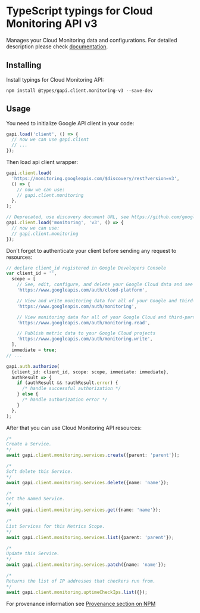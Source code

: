 # TypeScript typings for Cloud Monitoring API v3

Manages your Cloud Monitoring data and configurations.
For detailed description please check [documentation](https://cloud.google.com/monitoring/api/).

## Installing

Install typings for Cloud Monitoring API:

```
npm install @types/gapi.client.monitoring-v3 --save-dev
```

## Usage

You need to initialize Google API client in your code:

```typescript
gapi.load('client', () => {
  // now we can use gapi.client
  // ...
});
```

Then load api client wrapper:

```typescript
gapi.client.load(
  'https://monitoring.googleapis.com/$discovery/rest?version=v3',
  () => {
    // now we can use:
    // gapi.client.monitoring
  },
);
```

```typescript
// Deprecated, use discovery document URL, see https://github.com/google/google-api-javascript-client/blob/master/docs/reference.md#----gapiclientloadname----version----callback--
gapi.client.load('monitoring', 'v3', () => {
  // now we can use:
  // gapi.client.monitoring
});
```

Don't forget to authenticate your client before sending any request to resources:

```typescript
// declare client_id registered in Google Developers Console
var client_id = '',
  scope = [
    // See, edit, configure, and delete your Google Cloud data and see the email address for your Google Account.
    'https://www.googleapis.com/auth/cloud-platform',

    // View and write monitoring data for all of your Google and third-party Cloud and API projects
    'https://www.googleapis.com/auth/monitoring',

    // View monitoring data for all of your Google Cloud and third-party projects
    'https://www.googleapis.com/auth/monitoring.read',

    // Publish metric data to your Google Cloud projects
    'https://www.googleapis.com/auth/monitoring.write',
  ],
  immediate = true;
// ...

gapi.auth.authorize(
  {client_id: client_id, scope: scope, immediate: immediate},
  authResult => {
    if (authResult && !authResult.error) {
      /* handle successful authorization */
    } else {
      /* handle authorization error */
    }
  },
);
```

After that you can use Cloud Monitoring API resources: <!-- TODO: make this work for multiple namespaces -->

```typescript
/*
Create a Service.
*/
await gapi.client.monitoring.services.create({parent: 'parent'});

/*
Soft delete this Service.
*/
await gapi.client.monitoring.services.delete({name: 'name'});

/*
Get the named Service.
*/
await gapi.client.monitoring.services.get({name: 'name'});

/*
List Services for this Metrics Scope.
*/
await gapi.client.monitoring.services.list({parent: 'parent'});

/*
Update this Service.
*/
await gapi.client.monitoring.services.patch({name: 'name'});

/*
Returns the list of IP addresses that checkers run from.
*/
await gapi.client.monitoring.uptimeCheckIps.list({});
```

For provenance information see [Provenance section on NPM](https://www.npmjs.com/package/@maxim_mazurok/gapi.client.monitoring-v3#Provenance:~:text=none-,Provenance,-Built%20and%20signed)

